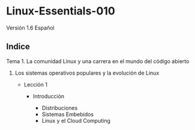 # Linux-Essentials-010
Versión 1.6 Español

<h2>Indice</h2><p>
Tema 1. La comunidad Linux y una carrera en el mundo del código abierto<p>
  <ol>
    <li>Los sistemas operativos populares y la evolución de Linux</li>
      <ul>
        <li>Lección 1</li>
          <ul>
            <li>Introducción</li>
              <ul>
                <li>Distribuciones</li>
                <li>Sistemas Embebidos</li>
                <li>Linux y el Cloud Computing</li>
              </ul>
      </ul>

  </ol>
